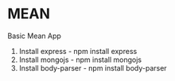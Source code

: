 # MEAN
Basic Mean App

1. Install express - npm install express
2. Install mongojs - npm install mongojs
3. Install body-parser  - npm install body-parser
